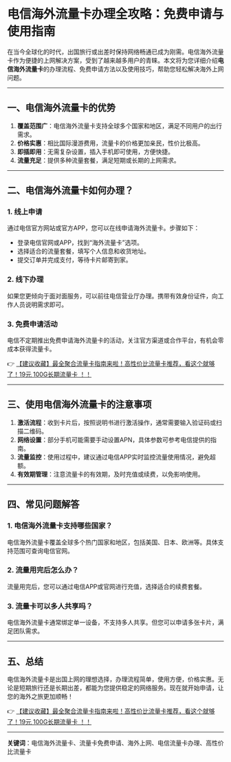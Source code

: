 # 电信海外流量卡办理全攻略：免费申请与使用指南

在当今全球化的时代，出国旅行或出差时保持网络畅通已成为刚需。电信海外流量卡作为便捷的上网解决方案，受到了越来越多用户的青睐。本文将为您详细介绍**电信海外流量卡**的办理流程、免费申请方法以及使用技巧，帮助您轻松解决海外上网问题。

---

## 一、电信海外流量卡的优势

1. **覆盖范围广**：电信海外流量卡支持全球多个国家和地区，满足不同用户的出行需求。
2. **价格实惠**：相比国际漫游费用，流量卡的价格更加亲民，性价比极高。
3. **即插即用**：无需复杂设置，插入手机即可使用，方便快捷。
4. **流量充足**：提供多种流量套餐，满足短期或长期的上网需求。

---

## 二、电信海外流量卡如何办理？

### 1. 线上申请
通过电信官方网站或官方APP，您可以在线申请海外流量卡。步骤如下：
- 登录电信官网或APP，找到“海外流量卡”选项。
- 选择适合的流量套餐，填写个人信息和收货地址。
- 提交订单并完成支付，等待卡片邮寄到家。

### 2. 线下办理
如果您更倾向于面对面服务，可以前往电信营业厅办理。携带有效身份证件，向工作人员说明需求即可。

### 3. 免费申请活动
电信不定期推出免费申请海外流量卡的活动，关注官方渠道或合作平台，有机会零成本获得流量卡。

👉 [【建议收藏】最全聚合流量卡指南来啦！高性价比流量卡推荐，看这个就够了！19元 100G长期流量卡 ！！](https://bit.ly/Liuliangka)

---

## 三、使用电信海外流量卡的注意事项

1. **激活流程**：收到卡片后，按照说明书进行激活操作，通常需要输入验证码或扫描二维码。
2. **网络设置**：部分手机可能需要手动设置APN，具体参数可参考电信提供的指南。
3. **流量监控**：使用过程中，建议通过电信APP实时监控流量使用情况，避免超额。
4. **有效期管理**：注意流量卡的有效期，及时充值或续费，以免影响使用。

---

## 四、常见问题解答

### 1. 电信海外流量卡支持哪些国家？
电信海外流量卡覆盖全球多个热门国家和地区，包括美国、日本、欧洲等。具体支持范围可查询电信官网。

### 2. 流量用完后怎么办？
流量用完后，您可以通过电信APP或官网进行充值，选择适合的续费套餐。

### 3. 流量卡可以多人共享吗？
电信海外流量卡通常绑定单一设备，不支持多人共享。但您可以申请多张卡片，满足团队需求。

---

## 五、总结

电信海外流量卡是出国上网的理想选择，办理流程简单，使用方便，价格实惠。无论是短期旅行还是长期出差，都能为您提供稳定的网络服务。现在就开始申请，让您的海外之旅更加顺畅！

👉 [【建议收藏】最全聚合流量卡指南来啦！高性价比流量卡推荐，看这个就够了！19元 100G长期流量卡 ！！](https://bit.ly/Liuliangka)

---

**关键词**：电信海外流量卡、流量卡免费申请、海外上网、电信流量卡办理、高性价比流量卡